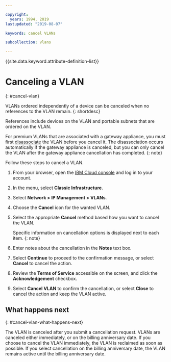 ```yaml
---

copyright:
  years: 1994, 2019
lastupdated: "2019-08-07"

keywords: cancel VLANs

subcollection: vlans

---
```


{{site.data.keyword.attribute-definition-list}}

# Canceling a VLAN
{: #cancel-vlan}

VLANs ordered independently of a device can be canceled when no references to the VLAN remain.
{: shortdesc}

References include devices on the VLAN and portable subnets that are ordered on the VLAN.

For premium VLANs that are associated with a gateway appliance, you must first [disassociate](/docs/virtual-router-appliance?topic=gateway-appliance-managing-vlans-and-gateway-appliances#disassociate-a-vlan-from-a-gateway-appliance) the VLAN before you cancel it. The disassociation occurs automatically if the gateway appliance is canceled, but you can only cancel the VLAN after the gateway appliance cancellation has completed.
{: note}

Follow these steps to cancel a VLAN.

1. From your browser, open the [IBM Cloud console](https://{DomainName}/) and log in to your account.
1. In the menu, select **Classic Infrastructure**.
1. Select **Network > IP Management > VLANs**.
1. Choose the **Cancel** icon for the wanted VLAN.
1. Select the appropriate **Cancel** method based how you want to cancel the VLAN.

    Specific information on cancellation options is displayed next to each item.
    {: note}
    
1. Enter notes about the cancellation in the **Notes** text box.
1. Select **Continue** to proceed to the confirmation message, or select **Cancel** to cancel the action.
1. Review the **Terms of Service** accessible on the screen, and click the **Acknowledgement** checkbox.
1. Select **Cancel VLAN** to confirm the cancellation, or select **Close** to cancel the action and keep the VLAN active.

## What happens next
{: #cancel-vlan-what-happens-next}

The VLAN is canceled after you submit a cancellation request. VLANs are canceled either immediately, or on the billing anniversary date. If you choose to cancel the VLAN immediately, the VLAN is reclaimed as soon as possible. If you select cancellation on the billing anniversary date, the VLAN remains active until the billing anniversary date.

